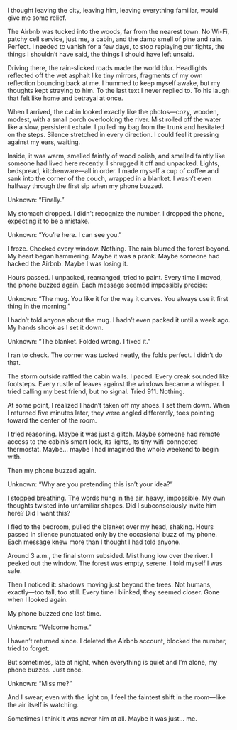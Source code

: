 I thought leaving the city, leaving him, leaving everything familiar, would give me some relief.

The Airbnb was tucked into the woods, far from the nearest town. No Wi-Fi, patchy cell service, just me, a cabin, and the damp smell of pine and rain. Perfect. I needed to vanish for a few days, to stop replaying our fights, the things I shouldn’t have said, the things I should have left unsaid.

Driving there, the rain-slicked roads made the world blur. Headlights reflected off the wet asphalt like tiny mirrors, fragments of my own reflection bouncing back at me. I hummed to keep myself awake, but my thoughts kept straying to him. To the last text I never replied to. To his laugh that felt like home and betrayal at once.

When I arrived, the cabin looked exactly like the photos—cozy, wooden, modest, with a small porch overlooking the river. Mist rolled off the water like a slow, persistent exhale. I pulled my bag from the trunk and hesitated on the steps. Silence stretched in every direction. I could feel it pressing against my ears, waiting.

Inside, it was warm, smelled faintly of wood polish, and smelled faintly like someone had lived here recently. I shrugged it off and unpacked. Lights, bedspread, kitchenware—all in order. I made myself a cup of coffee and sank into the corner of the couch, wrapped in a blanket. I wasn’t even halfway through the first sip when my phone buzzed.

Unknown: “Finally.”

My stomach dropped. I didn’t recognize the number. I dropped the phone, expecting it to be a mistake.

Unknown: “You’re here. I can see you.”

I froze. Checked every window. Nothing. The rain blurred the forest beyond. My heart began hammering. Maybe it was a prank. Maybe someone had hacked the Airbnb. Maybe I was losing it.

Hours passed. I unpacked, rearranged, tried to paint. Every time I moved, the phone buzzed again. Each message seemed impossibly precise:

Unknown: “The mug. You like it for the way it curves. You always use it first thing in the morning.”

I hadn’t told anyone about the mug. I hadn’t even packed it until a week ago. My hands shook as I set it down.

Unknown: “The blanket. Folded wrong. I fixed it.”

I ran to check. The corner was tucked neatly, the folds perfect. I didn’t do that.

The storm outside rattled the cabin walls. I paced. Every creak sounded like footsteps. Every rustle of leaves against the windows became a whisper. I tried calling my best friend, but no signal. Tried 911. Nothing.

At some point, I realized I hadn’t taken off my shoes. I set them down. When I returned five minutes later, they were angled differently, toes pointing toward the center of the room.

I tried reasoning. Maybe it was just a glitch. Maybe someone had remote access to the cabin’s smart lock, its lights, its tiny wifi-connected thermostat. Maybe… maybe I had imagined the whole weekend to begin with.

Then my phone buzzed again.

Unknown: “Why are you pretending this isn’t your idea?”

I stopped breathing. The words hung in the air, heavy, impossible. My own thoughts twisted into unfamiliar shapes. Did I subconsciously invite him here? Did I want this?

I fled to the bedroom, pulled the blanket over my head, shaking. Hours passed in silence punctuated only by the occasional buzz of my phone. Each message knew more than I thought I had told anyone.

Around 3 a.m., the final storm subsided. Mist hung low over the river. I peeked out the window. The forest was empty, serene. I told myself I was safe.

Then I noticed it: shadows moving just beyond the trees. Not humans, exactly—too tall, too still. Every time I blinked, they seemed closer. Gone when I looked again.

My phone buzzed one last time.

Unknown: “Welcome home.”

I haven’t returned since. I deleted the Airbnb account, blocked the number, tried to forget.

But sometimes, late at night, when everything is quiet and I’m alone, my phone buzzes. Just once.

Unknown: “Miss me?”

And I swear, even with the light on, I feel the faintest shift in the room—like the air itself is watching.

Sometimes I think it was never him at all. Maybe it was just… me.